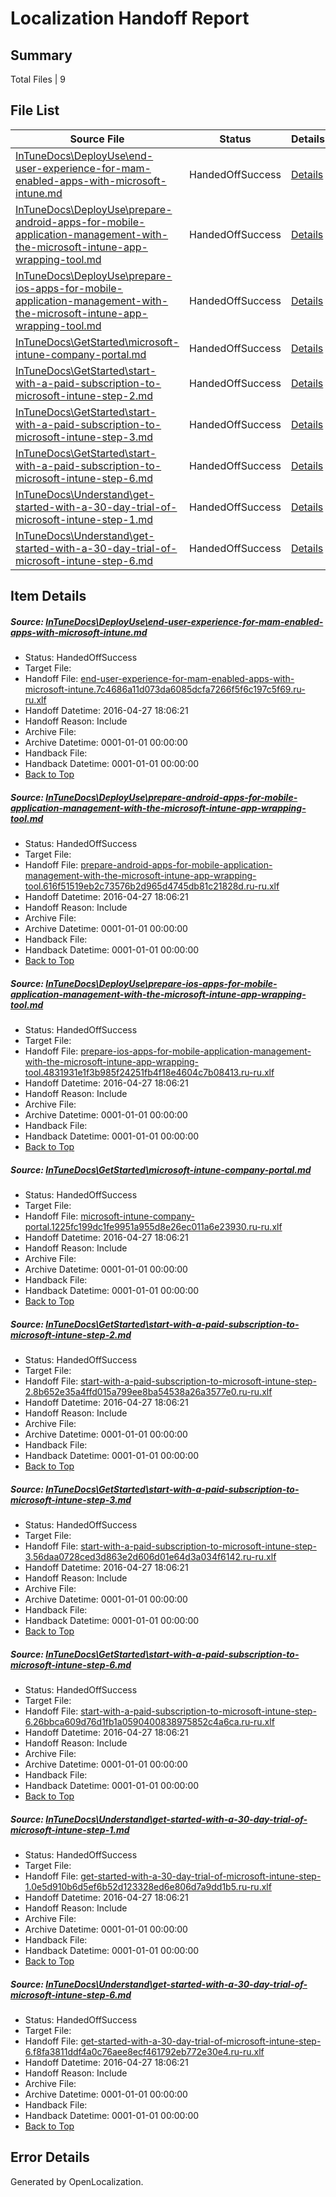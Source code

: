 # <a name='report-top'></a> Localization Handoff Report

## Summary
 Total Files | 9

## File List
 Source File | Status | Details 
 ----------- | ------ | ------- 
 [InTuneDocs\DeployUse\end-user-experience-for-mam-enabled-apps-with-microsoft-intune.md](https://github.com/Microsoft/IntuneDocs-pr/blob/cb43f0b5d27c046aa815d0de3be5233e13f05fae/InTuneDocs/DeployUse/end-user-experience-for-mam-enabled-apps-with-microsoft-intune.md) | HandedOffSuccess | [Details](#62d2c4146512f4e487e584c158bea74679c4d15e35)
 [InTuneDocs\DeployUse\prepare-android-apps-for-mobile-application-management-with-the-microsoft-intune-app-wrapping-tool.md](https://github.com/Microsoft/IntuneDocs-pr/blob/0cbffc260fae5c78dd33ebec3b5afc86017ac33b/InTuneDocs/DeployUse/prepare-android-apps-for-mobile-application-management-with-the-microsoft-intune-app-wrapping-tool.md) | HandedOffSuccess | [Details](#c793cc34b10c336a95b40c31befa6c6ff87b4ba6234)
 [InTuneDocs\DeployUse\prepare-ios-apps-for-mobile-application-management-with-the-microsoft-intune-app-wrapping-tool.md](https://github.com/Microsoft/IntuneDocs-pr/blob/0cbffc260fae5c78dd33ebec3b5afc86017ac33b/InTuneDocs/DeployUse/prepare-ios-apps-for-mobile-application-management-with-the-microsoft-intune-app-wrapping-tool.md) | HandedOffSuccess | [Details](#ebb1257dec8422b1da1b6c66f720ad0be3d06f0a236)
 [InTuneDocs\GetStarted\microsoft-intune-company-portal.md](https://github.com/Microsoft/IntuneDocs-pr/blob/0cbffc260fae5c78dd33ebec3b5afc86017ac33b/InTuneDocs/GetStarted/microsoft-intune-company-portal.md) | HandedOffSuccess | [Details](#2f9787609f190e26215c540a50a453ab7be7e64c508)
 [InTuneDocs\GetStarted\start-with-a-paid-subscription-to-microsoft-intune-step-2.md](https://github.com/Microsoft/IntuneDocs-pr/blob/0cbffc260fae5c78dd33ebec3b5afc86017ac33b/InTuneDocs/GetStarted/start-with-a-paid-subscription-to-microsoft-intune-step-2.md) | HandedOffSuccess | [Details](#67db3785bf6bc648443f9779198735eb9b2227a9520)
 [InTuneDocs\GetStarted\start-with-a-paid-subscription-to-microsoft-intune-step-3.md](https://github.com/Microsoft/IntuneDocs-pr/blob/0cbffc260fae5c78dd33ebec3b5afc86017ac33b/InTuneDocs/GetStarted/start-with-a-paid-subscription-to-microsoft-intune-step-3.md) | HandedOffSuccess | [Details](#f6924f0b80891862462703b46aeba4765f1607ed521)
 [InTuneDocs\GetStarted\start-with-a-paid-subscription-to-microsoft-intune-step-6.md](https://github.com/Microsoft/IntuneDocs-pr/blob/0cbffc260fae5c78dd33ebec3b5afc86017ac33b/InTuneDocs/GetStarted/start-with-a-paid-subscription-to-microsoft-intune-step-6.md) | HandedOffSuccess | [Details](#417dec1a04984e461c14c0fd274eeccf75a33e55524)
 [InTuneDocs\Understand\get-started-with-a-30-day-trial-of-microsoft-intune-step-1.md](https://github.com/Microsoft/IntuneDocs-pr/blob/0cbffc260fae5c78dd33ebec3b5afc86017ac33b/InTuneDocs/Understand/get-started-with-a-30-day-trial-of-microsoft-intune-step-1.md) | HandedOffSuccess | [Details](#d2b156e295312434bf7b5f5e49a0c649f011f3a51113)
 [InTuneDocs\Understand\get-started-with-a-30-day-trial-of-microsoft-intune-step-6.md](https://github.com/Microsoft/IntuneDocs-pr/blob/0cbffc260fae5c78dd33ebec3b5afc86017ac33b/InTuneDocs/Understand/get-started-with-a-30-day-trial-of-microsoft-intune-step-6.md) | HandedOffSuccess | [Details](#be21d35b3cd1300e51be57da81bceb3d7153c64a1118)

## Item Details
##### <a name='62d2c4146512f4e487e584c158bea74679c4d15e35'></a> Source: [InTuneDocs\DeployUse\end-user-experience-for-mam-enabled-apps-with-microsoft-intune.md](https://github.com/Microsoft/IntuneDocs-pr/blob/cb43f0b5d27c046aa815d0de3be5233e13f05fae/InTuneDocs/DeployUse/end-user-experience-for-mam-enabled-apps-with-microsoft-intune.md)
* Status: HandedOffSuccess
* Target File: 
* Handoff File: [end-user-experience-for-mam-enabled-apps-with-microsoft-intune.7c4686a11d073da6085dcfa7266f5f6c197c5f69.ru-ru.xlf](https://github.com/Microsoft/EM.handoff/blob/bdef92868661c5ecd9f4ad5d212ec2e69f4ead30/ol-handoff/Microsoft/IntuneDocs-pr.ru-ru/master/end-user-experience-for-mam-enabled-apps-with-microsoft-intune.7c4686a11d073da6085dcfa7266f5f6c197c5f69.ru-ru.xlf)
* Handoff Datetime: 2016-04-27 18:06:21
* Handoff Reason: Include
* Archive File: 
* Archive Datetime: 0001-01-01 00:00:00
* Handback File: 
* Handback Datetime: 0001-01-01 00:00:00
* [Back to Top](#report-top)

##### <a name='c793cc34b10c336a95b40c31befa6c6ff87b4ba6234'></a> Source: [InTuneDocs\DeployUse\prepare-android-apps-for-mobile-application-management-with-the-microsoft-intune-app-wrapping-tool.md](https://github.com/Microsoft/IntuneDocs-pr/blob/0cbffc260fae5c78dd33ebec3b5afc86017ac33b/InTuneDocs/DeployUse/prepare-android-apps-for-mobile-application-management-with-the-microsoft-intune-app-wrapping-tool.md)
* Status: HandedOffSuccess
* Target File: 
* Handoff File: [prepare-android-apps-for-mobile-application-management-with-the-microsoft-intune-app-wrapping-tool.616f51519eb2c73576b2d965d4745db81c21828d.ru-ru.xlf](https://github.com/Microsoft/EM.handoff/blob/bdef92868661c5ecd9f4ad5d212ec2e69f4ead30/ol-handoff/Microsoft/IntuneDocs-pr.ru-ru/master/prepare-android-apps-for-mobile-application-management-with-the-microsoft-intune-app-wrapping-tool.616f51519eb2c73576b2d965d4745db81c21828d.ru-ru.xlf)
* Handoff Datetime: 2016-04-27 18:06:21
* Handoff Reason: Include
* Archive File: 
* Archive Datetime: 0001-01-01 00:00:00
* Handback File: 
* Handback Datetime: 0001-01-01 00:00:00
* [Back to Top](#report-top)

##### <a name='ebb1257dec8422b1da1b6c66f720ad0be3d06f0a236'></a> Source: [InTuneDocs\DeployUse\prepare-ios-apps-for-mobile-application-management-with-the-microsoft-intune-app-wrapping-tool.md](https://github.com/Microsoft/IntuneDocs-pr/blob/0cbffc260fae5c78dd33ebec3b5afc86017ac33b/InTuneDocs/DeployUse/prepare-ios-apps-for-mobile-application-management-with-the-microsoft-intune-app-wrapping-tool.md)
* Status: HandedOffSuccess
* Target File: 
* Handoff File: [prepare-ios-apps-for-mobile-application-management-with-the-microsoft-intune-app-wrapping-tool.4831931e1f3b985f24251fb4f18e4604c7b08413.ru-ru.xlf](https://github.com/Microsoft/EM.handoff/blob/bdef92868661c5ecd9f4ad5d212ec2e69f4ead30/ol-handoff/Microsoft/IntuneDocs-pr.ru-ru/master/prepare-ios-apps-for-mobile-application-management-with-the-microsoft-intune-app-wrapping-tool.4831931e1f3b985f24251fb4f18e4604c7b08413.ru-ru.xlf)
* Handoff Datetime: 2016-04-27 18:06:21
* Handoff Reason: Include
* Archive File: 
* Archive Datetime: 0001-01-01 00:00:00
* Handback File: 
* Handback Datetime: 0001-01-01 00:00:00
* [Back to Top](#report-top)

##### <a name='2f9787609f190e26215c540a50a453ab7be7e64c508'></a> Source: [InTuneDocs\GetStarted\microsoft-intune-company-portal.md](https://github.com/Microsoft/IntuneDocs-pr/blob/0cbffc260fae5c78dd33ebec3b5afc86017ac33b/InTuneDocs/GetStarted/microsoft-intune-company-portal.md)
* Status: HandedOffSuccess
* Target File: 
* Handoff File: [microsoft-intune-company-portal.1225fc199dc1fe9951a955d8e26ec011a6e23930.ru-ru.xlf](https://github.com/Microsoft/EM.handoff/blob/bdef92868661c5ecd9f4ad5d212ec2e69f4ead30/ol-handoff/Microsoft/IntuneDocs-pr.ru-ru/master/microsoft-intune-company-portal.1225fc199dc1fe9951a955d8e26ec011a6e23930.ru-ru.xlf)
* Handoff Datetime: 2016-04-27 18:06:21
* Handoff Reason: Include
* Archive File: 
* Archive Datetime: 0001-01-01 00:00:00
* Handback File: 
* Handback Datetime: 0001-01-01 00:00:00
* [Back to Top](#report-top)

##### <a name='67db3785bf6bc648443f9779198735eb9b2227a9520'></a> Source: [InTuneDocs\GetStarted\start-with-a-paid-subscription-to-microsoft-intune-step-2.md](https://github.com/Microsoft/IntuneDocs-pr/blob/0cbffc260fae5c78dd33ebec3b5afc86017ac33b/InTuneDocs/GetStarted/start-with-a-paid-subscription-to-microsoft-intune-step-2.md)
* Status: HandedOffSuccess
* Target File: 
* Handoff File: [start-with-a-paid-subscription-to-microsoft-intune-step-2.8b652e35a4ffd015a799ee8ba54538a26a3577e0.ru-ru.xlf](https://github.com/Microsoft/EM.handoff/blob/bdef92868661c5ecd9f4ad5d212ec2e69f4ead30/ol-handoff/Microsoft/IntuneDocs-pr.ru-ru/master/start-with-a-paid-subscription-to-microsoft-intune-step-2.8b652e35a4ffd015a799ee8ba54538a26a3577e0.ru-ru.xlf)
* Handoff Datetime: 2016-04-27 18:06:21
* Handoff Reason: Include
* Archive File: 
* Archive Datetime: 0001-01-01 00:00:00
* Handback File: 
* Handback Datetime: 0001-01-01 00:00:00
* [Back to Top](#report-top)

##### <a name='f6924f0b80891862462703b46aeba4765f1607ed521'></a> Source: [InTuneDocs\GetStarted\start-with-a-paid-subscription-to-microsoft-intune-step-3.md](https://github.com/Microsoft/IntuneDocs-pr/blob/0cbffc260fae5c78dd33ebec3b5afc86017ac33b/InTuneDocs/GetStarted/start-with-a-paid-subscription-to-microsoft-intune-step-3.md)
* Status: HandedOffSuccess
* Target File: 
* Handoff File: [start-with-a-paid-subscription-to-microsoft-intune-step-3.56daa0728ced3d863e2d606d01e64d3a034f6142.ru-ru.xlf](https://github.com/Microsoft/EM.handoff/blob/bdef92868661c5ecd9f4ad5d212ec2e69f4ead30/ol-handoff/Microsoft/IntuneDocs-pr.ru-ru/master/start-with-a-paid-subscription-to-microsoft-intune-step-3.56daa0728ced3d863e2d606d01e64d3a034f6142.ru-ru.xlf)
* Handoff Datetime: 2016-04-27 18:06:21
* Handoff Reason: Include
* Archive File: 
* Archive Datetime: 0001-01-01 00:00:00
* Handback File: 
* Handback Datetime: 0001-01-01 00:00:00
* [Back to Top](#report-top)

##### <a name='417dec1a04984e461c14c0fd274eeccf75a33e55524'></a> Source: [InTuneDocs\GetStarted\start-with-a-paid-subscription-to-microsoft-intune-step-6.md](https://github.com/Microsoft/IntuneDocs-pr/blob/0cbffc260fae5c78dd33ebec3b5afc86017ac33b/InTuneDocs/GetStarted/start-with-a-paid-subscription-to-microsoft-intune-step-6.md)
* Status: HandedOffSuccess
* Target File: 
* Handoff File: [start-with-a-paid-subscription-to-microsoft-intune-step-6.26bbca609d76d1fb1a0590400838975852c4a6ca.ru-ru.xlf](https://github.com/Microsoft/EM.handoff/blob/bdef92868661c5ecd9f4ad5d212ec2e69f4ead30/ol-handoff/Microsoft/IntuneDocs-pr.ru-ru/master/start-with-a-paid-subscription-to-microsoft-intune-step-6.26bbca609d76d1fb1a0590400838975852c4a6ca.ru-ru.xlf)
* Handoff Datetime: 2016-04-27 18:06:21
* Handoff Reason: Include
* Archive File: 
* Archive Datetime: 0001-01-01 00:00:00
* Handback File: 
* Handback Datetime: 0001-01-01 00:00:00
* [Back to Top](#report-top)

##### <a name='d2b156e295312434bf7b5f5e49a0c649f011f3a51113'></a> Source: [InTuneDocs\Understand\get-started-with-a-30-day-trial-of-microsoft-intune-step-1.md](https://github.com/Microsoft/IntuneDocs-pr/blob/0cbffc260fae5c78dd33ebec3b5afc86017ac33b/InTuneDocs/Understand/get-started-with-a-30-day-trial-of-microsoft-intune-step-1.md)
* Status: HandedOffSuccess
* Target File: 
* Handoff File: [get-started-with-a-30-day-trial-of-microsoft-intune-step-1.0e5d910b6d5ef6b52d123328ed6e806d7a9dd1b5.ru-ru.xlf](https://github.com/Microsoft/EM.handoff/blob/bdef92868661c5ecd9f4ad5d212ec2e69f4ead30/ol-handoff/Microsoft/IntuneDocs-pr.ru-ru/master/get-started-with-a-30-day-trial-of-microsoft-intune-step-1.0e5d910b6d5ef6b52d123328ed6e806d7a9dd1b5.ru-ru.xlf)
* Handoff Datetime: 2016-04-27 18:06:21
* Handoff Reason: Include
* Archive File: 
* Archive Datetime: 0001-01-01 00:00:00
* Handback File: 
* Handback Datetime: 0001-01-01 00:00:00
* [Back to Top](#report-top)

##### <a name='be21d35b3cd1300e51be57da81bceb3d7153c64a1118'></a> Source: [InTuneDocs\Understand\get-started-with-a-30-day-trial-of-microsoft-intune-step-6.md](https://github.com/Microsoft/IntuneDocs-pr/blob/0cbffc260fae5c78dd33ebec3b5afc86017ac33b/InTuneDocs/Understand/get-started-with-a-30-day-trial-of-microsoft-intune-step-6.md)
* Status: HandedOffSuccess
* Target File: 
* Handoff File: [get-started-with-a-30-day-trial-of-microsoft-intune-step-6.f8fa3811ddf4a0c76aee8ecf461792eb772e30e4.ru-ru.xlf](https://github.com/Microsoft/EM.handoff/blob/bdef92868661c5ecd9f4ad5d212ec2e69f4ead30/ol-handoff/Microsoft/IntuneDocs-pr.ru-ru/master/get-started-with-a-30-day-trial-of-microsoft-intune-step-6.f8fa3811ddf4a0c76aee8ecf461792eb772e30e4.ru-ru.xlf)
* Handoff Datetime: 2016-04-27 18:06:21
* Handoff Reason: Include
* Archive File: 
* Archive Datetime: 0001-01-01 00:00:00
* Handback File: 
* Handback Datetime: 0001-01-01 00:00:00
* [Back to Top](#report-top)


## Error Details

Generated by OpenLocalization.
